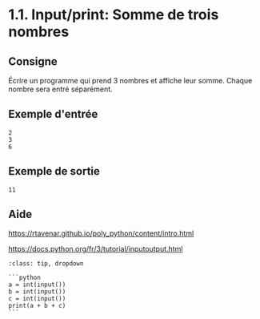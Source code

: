 # 1.1. Input/print: Somme de trois nombres

## Consigne

Écrire un programme qui prend 3 nombres et affiche leur somme. Chaque nombre sera entré séparément.

## Exemple d'entrée

```
2
3
6
```

## Exemple de sortie

```
11
```

## Aide

https://rtavenar.github.io/poly_python/content/intro.html

https://docs.python.org/fr/3/tutorial/inputoutput.html

<div id="pad"></div>
            <script>Pythonpad('pad', {'id': '1.1.', 'title': 'Testez votre solution ici', 'src': '# Ce programme lit 2 nombres et affiche leur somme :\na = int(input())\nb = int(input())\nprint(a + b)\n\n# Vous pouvez modifier ce programme pour lire et faire la somme de 3 nombres'})</script>


````{admonition} Cliquez ici pour voir la solution
:class: tip, dropdown

```python
a = int(input())
b = int(input())
c = int(input())
print(a + b + c)
```
````
